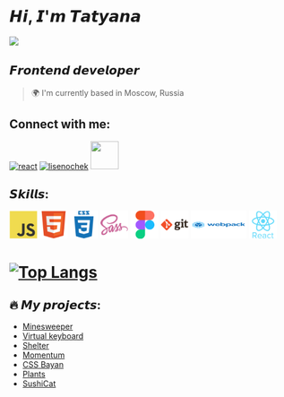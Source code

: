 # 𝙃𝙞, 𝙄'𝙢 𝙏𝙖𝙩𝙮𝙖𝙣𝙖
 <img src="https://i.pinimg.com/originals/c8/01/cc/c801cc0b276490680cea5c1766633d3f.png" width=""/>

## 𝙁𝙧𝙤𝙣𝙩𝙚𝙣𝙙 𝙙𝙚𝙫𝙚𝙡𝙤𝙥𝙚𝙧
> 🌍 I'm currently based in Moscow, Russia
## Connect with me:
<a href="https://t.me/lisenochek96" target="_blank" title="Telegram" rel="nofollow"><img src="https://cdn.svgporn.com/logos/telegram.svg" alt="react" width="50" height="50" style="max-width: 100%;" /></a> <a href="https://discord.gg/lisenochek" title="Discord" rel="nofollow"><img src="https://cdn.jsdelivr.net/npm/simple-icons@3.0.1/icons/discord.svg" alt="lisenochek" width="50" height="50" style="max-width: 100%;"></a> <a href="./" title="Linkedin"><img src="https://cdn.svgporn.com/logos/linkedin-icon.svg" width="50" height="50" style="max-width: 100%;"></a>
## 𝙎𝙠𝙞𝙡𝙡𝙨:
<a href="https://developer.mozilla.org/en-US/docs/Web/JavaScript" target="_blank" title="JavaScript"><img src="https://github.com/devicons/devicon/blob/master/icons/javascript/javascript-original.svg" alt="javascript" width="50" height="50" /></a> <a href="https://developer.mozilla.org/en-US/docs/Glossary/HTML5" target="_blank" title="HTML"> <img src="https://github.com/devicons/devicon/blob/master/icons/html5/html5-original.svg" alt="html5" width="50" height="50" /></a> <a href="https://developer.mozilla.org/en-US/docs/Web/CSS" target="_blank" title="CSS"><img src="https://github.com/devicons/devicon/blob/master/icons/css3/css3-plain-wordmark.svg" alt="css3" width="50" height="50" /></a> <a href="https://sass-lang.com/" target="_blank" title="sass"> <img src="https://github.com/devicons/devicon/blob/master/icons/sass/sass-original.svg" alt="sass" width="50" height="50" /></a>  <a href="https://www.figma.com/" target="_blank" title="figma"> <img src="https://github.com/devicons/devicon/blob/master/icons/figma/figma-original.svg" alt="figma" width="50" height="50" /></a> <a href="https://git-scm.com/" target="_blank" title="git"> <img src="https://github.com/devicons/devicon/blob/master/icons/git/git-original-wordmark.svg" alt="git" width="50" height="50" /></a> <a href="https://webpack.js.org/" target="_blank" title="webpack"> <img src="https://github.com/devicons/devicon/blob/master/icons/webpack/webpack-original-wordmark.svg" alt="webpack" width="100" height="50" /></a> <a href="https://react.dev/" target="_blank" title="React"> <img src="https://github.com/devicons/devicon/blob/master/icons/react/react-original-wordmark.svg" alt="react" width="50" height="50" /></a>
# [![Top Langs](https://github-readme-stats.vercel.app/api/top-langs/?username=l1senochek&layout=compact)](https://github.com/l1senochek/github-readme-stats)
## 🔥 𝙈𝙮 𝙥𝙧𝙤𝙟𝙚𝙘𝙩𝙨:
- [Minesweeper](https://l1senochek.github.io/minesweeper/minesweeper/)
- [Virtual keyboard](https://l1senochek.github.io/virtual-keyboard/)
- [Shelter](https://l1senochek.github.io/shelter/shelter/pages/main/index.html)
- [Momentum](https://l1senochek.github.io/momentum/)
- [CSS Bayan](https://l1senochek.github.io/CSSBayan/CSSBayan/)
- [Plants](https://l1senochek.github.io/plants/)
- [SushiCat](https://github.com/L1senochek/SushiCat)

<!--
**L1senochek/L1senochek** is a ✨ _special_ ✨ repository because its `README.md` (this file) appears on your GitHub profile.

Here are some ideas to get you started:

- 🔭 I’m currently working on ...
- 🌱 I’m currently learning ...
- 👯 I’m looking to collaborate on ...
- 🤔 I’m looking for help with ...
- 💬 Ask me about ...
- 📫 How to reach me: ...
- 😄 Pronouns: ...
- ⚡ Fun fact: ...
-->
